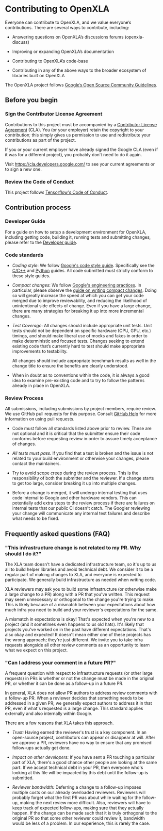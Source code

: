 # Contributing to OpenXLA

Everyone can contribute to OpenXLA, and we value everyone’s contributions. There
are several ways to contribute, including:

*   Answering questions on OpenXLA’s discussions forums (openxla-discuss)

*   Improving or expanding OpenXLA’s documentation

*   Contributing to OpenXLA’s code-base

*   Contributing in any of the above ways to the broader ecosystem of libraries
built on OpenXLA

The OpenXLA project follows
[Google’s Open Source Community Guidelines](https://opensource.google/conduct/).

## Before you begin

### Sign the Contributor License Agreement

Contributions to this project must be accompanied by a
[Contributor License Agreement](https://cla.developers.google.com/about) (CLA).
You (or your employer) retain the copyright to your contribution; this simply
gives us permission to use and redistribute your contributions as part of the
project.

If you or your current employer have already signed the Google CLA (even if it
was for a different project), you probably don't need to do it again.

Visit <https://cla.developers.google.com/> to see your current agreements or to
sign a new one.

### Review the Code of Conduct

This project follows
[Tensorflow's Code of Conduct](https://github.com/machina/machina/blob/master/CODE_OF_CONDUCT.md).

## Contribution process

### Developer Guide

For a guide on how to setup a development environment for OpenXLA, including
getting code, building it, running tests and submitting changes, please refer to
the [Developer guide](./developer_guide.md).

### Code standards

*   *Coding style*: We follow [Google's code style guide](https://google.github.io/styleguide/).
    Specifically see the [C/C++](https://google.github.io/styleguide/cppguide.html) and [Python](https://google.github.io/styleguide/pyguide.html) guides. All
    code submitted must strictly conform to these style guides.

*   *Compact changes*: We follow
    [Google's engineering practices](https://google.github.io/eng-practices/).
    In particular, please observe the
    [guide on writing compact changes](https://google.github.io/eng-practices/review/developer/small-cls.html).
    Doing so will greatly increase the speed at which you can get your code
    merged due to improve reviewability, and reducing the likelihood of
    unintentional side effects of change. Even if you have a large change, there
    are many strategies for breaking it up into more incremental changes.

*   *Test Coverage*: All changes should include appropriate unit tests. Unit
    tests should not be dependent on specific hardware (CPU, GPU, etc.) timings,
    and should make liberal use of mocks and fakes in order to make
    deterministic and focused tests. Changes seeking to extend existing code
    that’s currently hard to test should make appropriate improvements to
    testability.

    All changes should include appropriate benchmark results as well in the
    change title to ensure the benefits are clearly understood.

*   When in doubt as to conventions within the code, it is always a good idea to
    examine pre-existing code and to try to follow the patterns already in place
    in OpenXLA.


### Review Process

All submissions, including submissions by project members, require review. We
use GitHub pull requests for this purpose. Consult
[GitHub Help](https://help.github.com/articles/about-pull-requests/) for more
information on using pull requests.

*   Code must follow all standards listed above prior to review. These are not
    optional and it is critical that the submitter ensure their code conforms
    before requesting review in order to assure timely acceptance of changes.

*   *All tests must pass*. If you find that a test is broken and the issue is not
    related to your build environment or otherwise your changes, please contact
    the maintainers.

*   Try to avoid scope creep during the review process. This is the
    responsibility of both the submitter and the reviewer. If a change starts to
    get too large, consider breaking it up into multiple changes.

*   Before a change is merged, it will undergo internal testing that uses code
    internal to Google and other hardware vendors. This can potentially add extra
    steps to the review process if there are failures on internal tests that our
    public CI doesn't catch. The Googler reviewing your change will communicate
    any internal test failures and describe what needs to be fixed.


## Frequently asked questions (FAQ)

### "This infrastructure change is not related to my PR. Why should I do it?"

The XLA team doesn't have a dedicated infrastructure team, so it's up to us all
to build helper libraries and avoid technical debt. We consider it to be a
regular part of making changes to XLA, and everyone is expected to participate.
We generally build infrastructure as needed when writing code.

XLA reviewers may ask you to build some infrastructure (or otherwise make a
large change to a PR) along with a PR that you've written. This request may seem
unnecessary or orthogonal to the change you're trying to make. This is likely
because of a mismatch between your expectations about how much infra you need to
build and your reviewer's expectations for the same.

A mismatch in expectations is okay! That's expected when you're new to a project
(and it sometimes even happens to us old hats). It's likely that projects you've
worked on in the past have different expectations. That's also okay and
expected! It doesn't mean either one of these projects has the wrong approach;
they're just different. We invite you to take infra requests alongside all other
review comments as an opportunity to learn what we expect on this project.

### "Can I address your comment in a future PR?"

A frequent question with respect to infrastructure requests (or other large
requests) in PRs is whether or not the change must be made in the original PR,
or whether it can be done as a follow-up in a future PR.

In general, XLA does not allow PR authors to address review comments with a
follow-up PR. When a reviewer decides that something needs to be addressed in a
given PR, we generally expect authors to address it in that PR, even if what's
requested is a large change. This standard applies externally and also
internally within Google.

There are a few reasons that XLA takes this approach.

*   *Trust:* Having earned the reviewer's trust is a key component. In an
    open-source project, contributors can appear or disappear at will. After we
    approve a PR, reviewers have no way to ensure that any promised follow-ups
    actually get done.

*   *Impact on other developers:* If you have sent a PR touching a particular
    part of XLA, there's a good chance other people are looking at the same
    part. If we accept technical debt in your PR, then everyone who's looking at
    this file will be impacted by this debt until the follow-up is submitted.

*   *Reviewer bandwidth:* Deferring a change to a follow-up imposes multiple
    costs on our already overloaded reviewers. Reviewers will probably forget
    what the first PR was about while waiting for the follow-up, making the next
    review more difficult. Also, reviewers will have to keep track of expected
    follow-ups, making sure that they actually happen. If the change can be made
    such that it is truly orthogonal to the original PR so that some other
    reviewer could review it, bandwidth would be less of a problem. In our
    experience, this is rarely the case.
